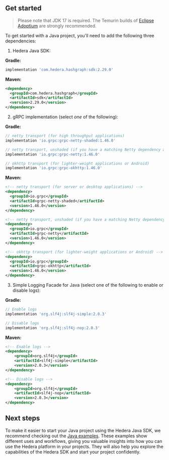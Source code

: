 ## Get started

> Please note that JDK 17 is required. The Temurin builds of [Eclipse Adoptium](https://adoptium.net/) are strongly recommended.

To get started with a Java project, you'll need to add the following three dependencies:

1. Hedera Java SDK:

**Gradle:**
```groovy
implementation 'com.hedera.hashgraph:sdk:2.29.0'
```

**Maven:**
```xml
<dependency>
  <groupId>com.hedera.hashgraph</groupId>
  <artifactId>sdk</artifactId>
  <version>2.29.0</version>
</dependency>
```

2. gRPC implementation (select _one_ of the following):

**Gradle:**
```groovy
// netty transport (for high throughput applications)
implementation 'io.grpc:grpc-netty-shaded:1.46.0'
```
```groovy
// netty transport, unshaded (if you have a matching Netty dependency already)
implementation 'io.grpc:grpc-netty:1.46.0'
```
```groovy
// okhttp transport (for lighter-weight applications or Android)
implementation 'io.grpc:grpc-okhttp:1.46.0'
```

**Maven:**
```xml
<!-- netty transport (for server or desktop applications) -->
<dependency>
  <groupId>io.grpc</groupId>
  <artifactId>grpc-netty-shaded</artifactId>
  <version>1.46.0</version>
</dependency>
```
```xml
<!-- netty transport, unshaded (if you have a matching Netty dependency already) -->
<dependency>
  <groupId>io.grpc</groupId>
  <artifactId>grpc-netty</artifactId>
  <version>1.46.0</version>
</dependency>
```
```xml
<!-- okhttp transport (for lighter-weight applications or Android) -->
<dependency>
  <groupId>io.grpc</groupId>
  <artifactId>grpc-okhttp</artifactId>
  <version>1.46.0</version>
</dependency>
```

3. Simple Logging Facade for Java (select one of the following to enable or disable logs):

**Gradle:**
```groovy
// Enable logs
implementation 'org.slf4j:slf4j-simple:2.0.3'
```
```groovy
// Disable logs
implementation 'org.slf4j:slf4j-nop:2.0.3'
```

**Maven:**
```xml
<!-- Enable logs -->
<dependency>
    <groupId>org.slf4j</groupId>
    <artifactId>slf4j-simple</artifactId>
    <version>2.0.3</version>
</dependency>
```
```xml
<!-- Disable logs -->
<dependency>
    <groupId>org.slf4j</groupId>
    <artifactId>slf4j-nop</artifactId>
    <version>2.0.3</version>
</dependency>
```

## Next steps
To make it easier to start your Java project using the Hedera Java SDK,
we recommend checking out the [Java examples](../../examples/README.md).
These examples show different uses and workflows,
giving you valuable insights into how you can use the Hedera platform in your projects.
They will also help you explore the capabilities of the Hedera SDK
and start your project confidently.

